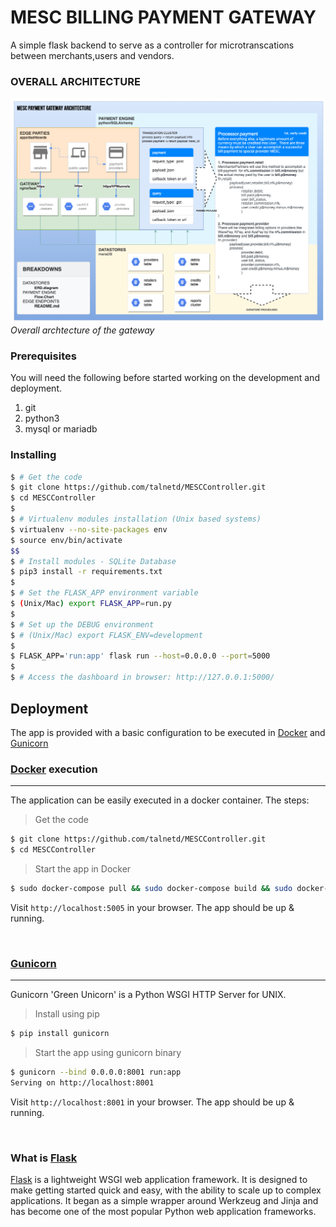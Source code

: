 # MESC BILLING PAYMENT GATEWAY
A simple flask backend to serve as a controller for microtranscations between
merchants,users and vendors.

### OVERALL ARCHITECTURE
![OVERALL ARCHITECTURE](media/ARCHITECTURE.png?raw=true "Overall Architecture")
*Overall archtecture of the gateway*

### Prerequisites
You will need the following before started working on the development and
deployment.

  1. git
  2. python3
  3. mysql or mariadb

### Installing

```bash
$ # Get the code
$ git clone https://github.com/talnetd/MESCController.git
$ cd MESCController
$
$ # Virtualenv modules installation (Unix based systems)
$ virtualenv --no-site-packages env
$ source env/bin/activate
$$
$ # Install modules - SQLite Database
$ pip3 install -r requirements.txt
$
$ # Set the FLASK_APP environment variable
$ (Unix/Mac) export FLASK_APP=run.py
$
$ # Set up the DEBUG environment
$ # (Unix/Mac) export FLASK_ENV=development
$
$ FLASK_APP='run:app' flask run --host=0.0.0.0 --port=5000
$
$ # Access the dashboard in browser: http://127.0.0.1:5000/
```


## Deployment

The app is provided with a basic configuration to be executed in [Docker](https://www.docker.com/) and [Gunicorn](https://gunicorn.org/)


### [Docker](https://www.docker.com/) execution
---

The application can be easily executed in a docker container. The steps:

> Get the code

```bash
$ git clone https://github.com/talnetd/MESCController.git
$ cd MESCController
```

> Start the app in Docker

```bash
$ sudo docker-compose pull && sudo docker-compose build && sudo docker-compose up -d
```

Visit `http://localhost:5005` in your browser. The app should be up & running. 

<br />

### [Gunicorn](https://gunicorn.org/)
---

Gunicorn 'Green Unicorn' is a Python WSGI HTTP Server for UNIX.

> Install using pip

```bash
$ pip install gunicorn
```
> Start the app using gunicorn binary

```bash
$ gunicorn --bind 0.0.0.0:8001 run:app
Serving on http://localhost:8001
```

Visit `http://localhost:8001` in your browser. The app should be up & running.

<br />

### What is [Flask](https://www.palletsprojects.com/p/flask/)

[Flask](https://www.palletsprojects.com/p/flask/) is a lightweight WSGI web application framework. It is designed to make getting started quick and easy, with the ability to scale up to complex applications. It began as a simple wrapper around Werkzeug and Jinja and has become one of the most popular Python web application frameworks.

<br />
